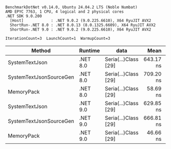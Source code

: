 ```

BenchmarkDotNet v0.14.0, Ubuntu 24.04.2 LTS (Noble Numbat)
AMD EPYC 7763, 1 CPU, 4 logical and 2 physical cores
.NET SDK 9.0.200
  [Host]            : .NET 9.0.2 (9.0.225.6610), X64 RyuJIT AVX2
  ShortRun-.NET 8.0 : .NET 8.0.13 (8.0.1325.6609), X64 RyuJIT AVX2
  ShortRun-.NET 9.0 : .NET 9.0.2 (9.0.225.6610), X64 RyuJIT AVX2

IterationCount=3  LaunchCount=1  WarmupCount=3  

```
| Method                  | Runtime  | data                 | Mean      | Error     | StdDev   | Min       | Max       | Gen0   | Allocated |
|------------------------ |--------- |--------------------- |----------:|----------:|---------:|----------:|----------:|-------:|----------:|
| SystemTextJson          | .NET 8.0 | Seria(...)Class [29] | 643.17 ns | 28.049 ns | 1.537 ns | 641.58 ns | 644.65 ns | 0.0229 |     392 B |
| SystemTextJsonSourceGen | .NET 8.0 | Seria(...)Class [29] | 709.20 ns | 99.942 ns | 5.478 ns | 704.77 ns | 715.32 ns | 0.0277 |     464 B |
| MemoryPack              | .NET 8.0 | Seria(...)Class [29] |  58.69 ns |  2.506 ns | 0.137 ns |  58.53 ns |  58.79 ns | 0.0072 |     120 B |
| SystemTextJson          | .NET 9.0 | Seria(...)Class [29] | 629.85 ns | 39.091 ns | 2.143 ns | 627.71 ns | 631.99 ns | 0.0229 |     392 B |
| SystemTextJsonSourceGen | .NET 9.0 | Seria(...)Class [29] | 666.81 ns | 37.662 ns | 2.064 ns | 664.43 ns | 668.15 ns | 0.0277 |     464 B |
| MemoryPack              | .NET 9.0 | Seria(...)Class [29] |  46.66 ns |  5.473 ns | 0.300 ns |  46.38 ns |  46.98 ns | 0.0072 |     120 B |
